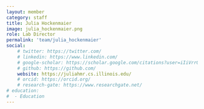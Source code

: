 ```yaml
---
layout: member
category: staff
title: Julia Hockenmaier
image: julia_hockenmaier.png
role: Lab Director
permalink: 'team/julia_hockenmaier'
social:
    # twitter: https://twitter.com/
    # linkedin: https://www.linkedin.com/
    # google-scholar: https://scholar.google.com/citations?user=iIiVrrQAAAAJ&hl=en&oi=ao
    # github: https://github.com/
    website: https://juliahmr.cs.illinois.edu/
    # orcid: https://orcid.org/
    # research-gate: https://www.researchgate.net/
# education:
#  - Education
---
```

